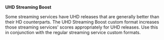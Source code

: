 <!-- markdownlint-disable MD041-->
**UHD Streaming Boost**<br>

Some streaming services have UHD releases that are generally better than their HD counterparts. The UHD Streaming Boost custom format increases those streaming services' scores appropriately for UHD releases. Use this in conjunction with the regular streaming service custom formats.
<!-- markdownlint-enable MD041-->
